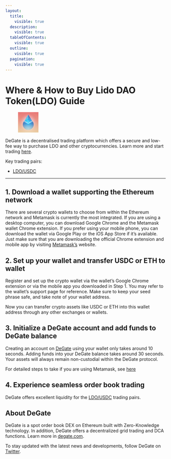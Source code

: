 ```yaml
---
layout:
  title:
    visible: true
  description:
    visible: true
  tableOfContents:
    visible: true
  outline:
    visible: true
  pagination:
    visible: true
---
```


# Where & How to Buy Lido DAO Token(LDO) Guide

<figure><img src="../images/ldo_0x5a98fcbea516cf06857215779fd812ca3bef1b321695770946406.jpg" alt="LDO" width="64"><figcaption></figcaption></figure>

DeGate is a decentralised trading platform which offers a secure and low-fee way to purchase LDO and other cryptocurrencies. Learn more and start trading [here](https://app.degate.com/trade/USDC/0x5a98fcbea516cf06857215779fd812ca3bef1b32?utm_source=howtobuy).&#x20;

Key trading pairs:

* [LDO/USDC](https://app.degate.com/trade/USDC/0x5a98fcbea516cf06857215779fd812ca3bef1b32?utm_source=howtobuy)

***

## 1. Download a wallet supporting the Ethereum network

There are several crypto wallets to choose from within the Ethereum network and Metamask is currently the most integrated. If you are using a desktop computer, you can download Google Chrome and the Metamask wallet Chrome extension. If you prefer using your mobile phone, you can download the wallet via Google Play or the iOS App Store if it’s available. Just make sure that you are downloading the official Chrome extension and mobile app by visiting [Metamask’s](https://metamask.io/) website.

## 2. Set up your wallet and transfer USDC or ETH to wallet

Register and set up the crypto wallet via the wallet’s Google Chrome extension or via the mobile app you downloaded in Step 1. You may refer to the wallet’s support page for reference. Make sure to keep your seed phrase safe, and take note of your wallet address.&#x20;

Now you can transfer crypto assets like USDC or ETH into this wallet address through any other exchanges or wallets.

## 3. Initialize a DeGate account and add funds to DeGate balance

Creating an account on [DeGate](https://app.degate.com/?utm_source=LDO_howtobuy) using your wallet only takes around 10 seconds. Adding funds into your DeGate balance takes around 30 seconds. Your assets will always remain non-custodial within the DeGate protocol.

For detailed steps to take if you are using Metamask, see [here](https://docs.degate.com/v/product_en/main-features/wallet-connectivity/metamask)

## 4. Experience seamless order book trading

DeGate offers excellent liquidity for the [LDO/USDC](https://app.degate.com/trade/USDC/0x5a98fcbea516cf06857215779fd812ca3bef1b32?utm_source=howtobuy) trading pairs.&#x20;

## About DeGate

DeGate is a spot order book DEX on Ethereum built with Zero-Knowledge technology. In addition, DeGate offers a decentralized grid trading and DCA functions.  Learn more in [degate.com](https://degate.com/?utm_source=LDO_howtobuy).

To stay updated with the latest news and developments, follow DeGate on [Twitter](https://twitter.com/degatedex).
